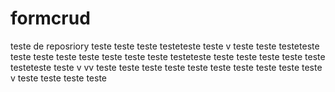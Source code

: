 # formcrud
teste de reposriory
teste teste teste  testeteste teste  v  teste teste testeteste teste teste teste teste teste teste teste testeteste  teste teste teste teste teste testeteste teste v vv teste teste teste teste teste teste teste teste teste teste  v teste teste teste teste 
